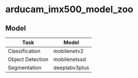 # arducam_imx500_model_zoo

## Model

| Task             | Model         |
| ---------------- | ------------- |
| Classification   | mobilenetv2   |
| Object Detection | mobilenetssd  |
| Segmentation     | deeplabv3plus |


